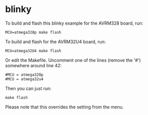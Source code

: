 blinky
======

To build and flash this blinky example for the AVRM328 board, run:

	MCU=atmega328p make flash

To build and flash for the AVRM32U4 board, run:

	MCU=atmega32U4 make flash

Or edit the Makefile. Uncomment one of the lines (remove the '#') somewhere around line 42:

	#MCU = atmega328p
	#MCU = atmega32u4

Then you can just run:

	make flash

Please note that this overrides the setting from the menu.
